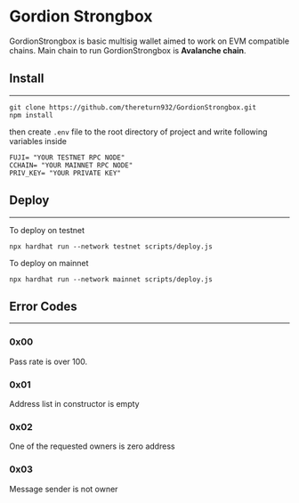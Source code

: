 # Gordion Strongbox

GordionStrongbox is basic multisig wallet aimed to work on EVM compatible chains. Main chain to run GordionStrongbox is **Avalanche chain**.

## Install

---

```shell
git clone https://github.com/thereturn932/GordionStrongbox.git
npm install
```

then create `.env` file to the root directory of project and write following variables inside

```shell
FUJI= "YOUR TESTNET RPC NODE"
CCHAIN= "YOUR MAINNET RPC NODE"
PRIV_KEY= "YOUR PRIVATE KEY"
```

## Deploy

---

To deploy on testnet
```shell
npx hardhat run --network testnet scripts/deploy.js
```

To deploy on mainnet
```shell
npx hardhat run --network mainnet scripts/deploy.js
```

## Error Codes

---

### 0x00
Pass rate is over 100.

### 0x01
Address list in constructor is empty

### 0x02
One of the requested owners is zero address

### 0x03
Message sender is not owner